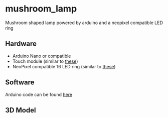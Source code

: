 # mushroom_lamp
Mushroom shaped lamp powered by arduino and a neopixel compatible LED ring

## Hardware

* Arduino Nano or compatible
* Touch module (similar to [these](https://www.amazon.de/WINGONEER-TTP223B-Digital-Kapazitives-Arduino/dp/B06XHJCG1Y/))
* NeoPixel compatible 16 LED ring (similar to [these](https://www.amazon.de/gp/product/B078YKQKX3))

## Software

Arduino code can be found [here](arduino/MushroomLamp.ino)

## 3D Model


